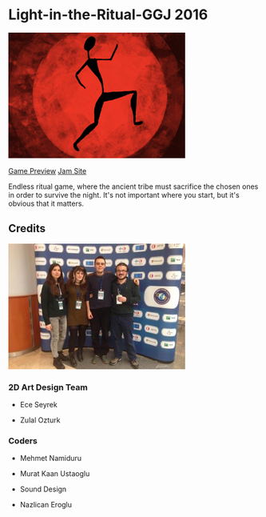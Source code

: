 # Light-in-the-Ritual-GGJ 2016

![alt text](images/light_logo.png)

[Game Preview](https://www.youtube.com/watch?v=CG2kVKcYE28)
[Jam Site](https://globalgamejam.org/2016/jam-sites/ggj-atom)


Endless ritual game, where the ancient tribe must sacrifice the chosen ones in order to survive the night. It's not important where you start, but it's obvious that it matters.

## Credits

![alt text](images/credits_developer.jpg)

### 2D Art Design Team

*  Ece Seyrek

*  Zulal Ozturk

### Coders

*  Mehmet Namiduru

*  Murat Kaan Ustaoglu

*  Sound Design

*  Nazlican Eroglu
